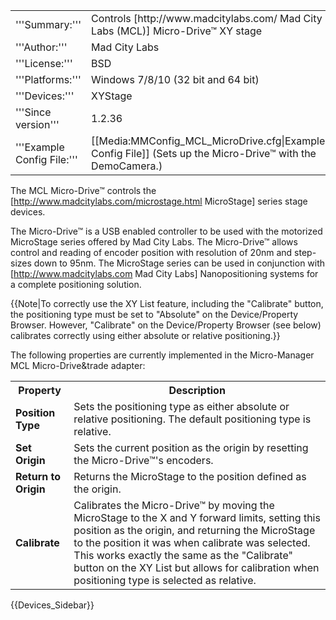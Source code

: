 <table><tr><td>
'''Summary:'''</td><td>Controls [http://www.madcitylabs.com/ Mad City Labs (MCL)] Micro-Drive&trade; XY 
stage</td></tr>
<tr><td>'''Author:'''</td><td>Mad City Labs</td></tr>
<tr><td>'''License:'''</td><td>BSD</td></tr> 
<tr><td>'''Platforms:'''</td><td>Windows 7/8/10 (32 bit and 64 bit)</td></tr>
<tr><td>'''Devices:'''</td><td>XYStage</td></tr>
<tr><td width=20%>'''Since version'''</td><td>1.2.36</td></tr>
<tr><td>'''Example Config File:'''</td><td>[[Media:MMConfig_MCL_MicroDrive.cfg|Example Config File]] (Sets up the Micro-Drive&trade; with the DemoCamera.)</td></tr>
</table>

The MCL Micro-Drive&trade; controls the [http://www.madcitylabs.com/microstage.html MicroStage] series stage devices.

The Micro-Drive&trade; is a USB enabled controller to be used with the motorized MicroStage series offered by Mad City Labs.  The Micro-Drive&trade; allows control and reading of encoder position with resolution of 20nm and step-sizes down to 95nm.  The MicroStage series can be used in conjunction with [http://www.madcitylabs.com Mad City Labs] Nanopositioning systems for a complete positioning solution.

{{Note|To correctly use the XY List feature, including the "Calibrate" button, the positioning type must be set to "Absolute" on the Device/Property Browser.  However, "Calibrate" on the Device/Property Browser (see below) calibrates correctly using either absolute or relative positioning.}}


The following properties are currently implemented in the Micro-Manager MCL Micro-Drive&trade adapter:
<table>
<tr><th>Property</th><th>Description</th></tr>
<tr><td><b>Position Type</b></td><td>  Sets the positioning type as either absolute or relative positioning.  The default positioning type is relative.</td></tr>
<tr><td><b>Set Origin</b></td><td> Sets the current position as the origin by resetting the Micro-Drive&trade;'s encoders.</td></tr>
<tr><td><b>Return to Origin</b></td><td> Returns the MicroStage to the position defined as the origin.</td></tr>
<tr><td><b>Calibrate</b></td><td> Calibrates the Micro-Drive&trade; by moving the MicroStage to the X and Y forward limits, setting this position as the origin, and returning the MicroStage to the position it was when calibrate was selected.  This works exactly the same as the "Calibrate" button on the XY List but allows for calibration when positioning type is selected as relative.</td></tr>
</table>

{{Devices_Sidebar}}
